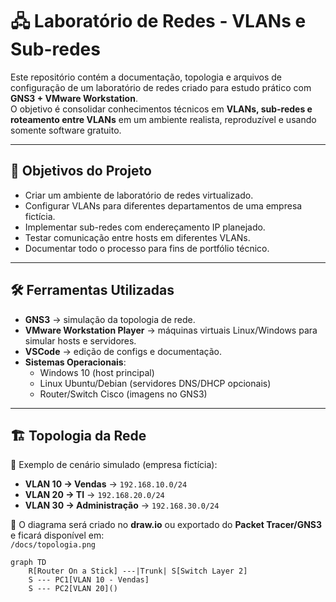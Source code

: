 # 🖧 Laboratório de Redes - VLANs e Sub-redes

Este repositório contém a documentação, topologia e arquivos de configuração de um laboratório de redes criado para estudo prático com **GNS3 + VMware Workstation**.  
O objetivo é consolidar conhecimentos técnicos em **VLANs, sub-redes e roteamento entre VLANs** em um ambiente realista, reproduzível e usando somente software gratuito.

---

## 🔹 Objetivos do Projeto
- Criar um ambiente de laboratório de redes virtualizado.
- Configurar VLANs para diferentes departamentos de uma empresa fictícia.
- Implementar sub-redes com endereçamento IP planejado.
- Testar comunicação entre hosts em diferentes VLANs.
- Documentar todo o processo para fins de portfólio técnico.

---

## 🛠️ Ferramentas Utilizadas
- **GNS3** → simulação da topologia de rede.
- **VMware Workstation Player** → máquinas virtuais Linux/Windows para simular hosts e servidores.
- **VSCode** → edição de configs e documentação.
- **Sistemas Operacionais**:
  - Windows 10 (host principal)
  - Linux Ubuntu/Debian (servidores DNS/DHCP opcionais)
  - Router/Switch Cisco (imagens no GNS3)

---

## 🏗️ Topologia da Rede

📌 Exemplo de cenário simulado (empresa fictícia):

- **VLAN 10 → Vendas** → `192.168.10.0/24`
- **VLAN 20 → TI** → `192.168.20.0/24`
- **VLAN 30 → Administração** → `192.168.30.0/24`

🔗 O diagrama será criado no **draw.io** ou exportado do **Packet Tracer/GNS3** e ficará disponível em:  
`/docs/topologia.png`

```mermaid
graph TD
    R[Router On a Stick] ---|Trunk| S[Switch Layer 2]
    S --- PC1[VLAN 10 - Vendas]
    S --- PC2[VLAN 20]()
